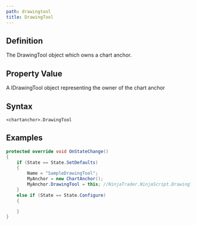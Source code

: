 ```yaml
---
path: drawingtool
title: DrawingTool
---
```


## Definition

The DrawingTool object which owns a chart anchor.

## Property Value

A IDrawingTool object representing the owner of the chart anchor

## Syntax

`<chartanchor>.DrawingTool`

## Examples

```csharp
protected override void OnStateChange()
{
    if (State == State.SetDefaults)
    {
        Name = "SampleDrawingTool";
        MyAnchor = new ChartAnchor();
        MyAnchor.DrawingTool = this; //NinjaTrader.NinjaScript.DrawingTools.SampleDrawingTool
    }
    else if (State == State.Configure)
    {

    }
}
```
